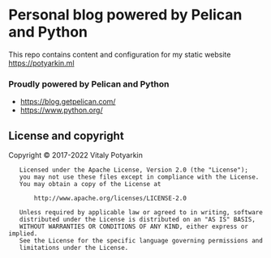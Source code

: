 # Personal blog powered by Pelican and Python

This repo contains content and configuration for my static website <https://potyarkin.ml>

### Proudly powered by Pelican and Python

- <https://blog.getpelican.com/>
- <https://www.python.org/>


## License and copyright

Copyright © 2017-2022 Vitaly Potyarkin

```
   Licensed under the Apache License, Version 2.0 (the "License");
   you may not use these files except in compliance with the License.
   You may obtain a copy of the License at

       http://www.apache.org/licenses/LICENSE-2.0

   Unless required by applicable law or agreed to in writing, software
   distributed under the License is distributed on an "AS IS" BASIS,
   WITHOUT WARRANTIES OR CONDITIONS OF ANY KIND, either express or implied.
   See the License for the specific language governing permissions and
   limitations under the License.
```
